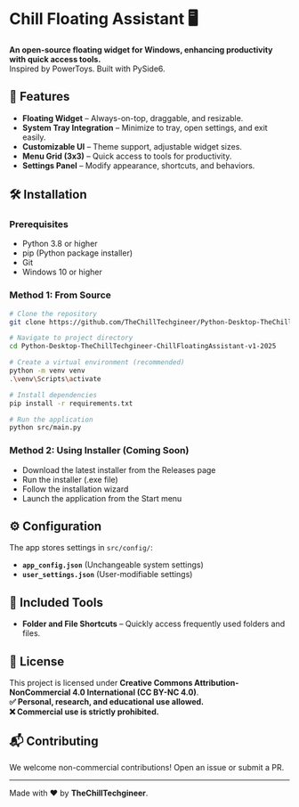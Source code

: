 # Chill Floating Assistant 🖥️

**An open-source floating widget for Windows, enhancing productivity with quick access tools.**  
Inspired by PowerToys. Built with PySide6.

## 🚀 Features
- **Floating Widget** – Always-on-top, draggable, and resizable.
- **System Tray Integration** – Minimize to tray, open settings, and exit easily.
- **Customizable UI** – Theme support, adjustable widget sizes.
- **Menu Grid (3x3)** – Quick access to tools for productivity.
- **Settings Panel** – Modify appearance, shortcuts, and behaviors.

## 🛠️ Installation

### Prerequisites
- Python 3.8 or higher
- pip (Python package installer)
- Git
- Windows 10 or higher

### Method 1: From Source
```bash
# Clone the repository
git clone https://github.com/TheChillTechgineer/Python-Desktop-TheChillTechgineer-ChillFloatingAssistant-v1-2025.git

# Navigate to project directory
cd Python-Desktop-TheChillTechgineer-ChillFloatingAssistant-v1-2025

# Create a virtual environment (recommended)
python -m venv venv
.\venv\Scripts\activate

# Install dependencies
pip install -r requirements.txt

# Run the application
python src/main.py
```

### Method 2: Using Installer (Coming Soon)
- Download the latest installer from the Releases page
- Run the installer (.exe file)
- Follow the installation wizard
- Launch the application from the Start menu

## ⚙️ Configuration
The app stores settings in `src/config/`:
- **`app_config.json`** (Unchangeable system settings)
- **`user_settings.json`** (User-modifiable settings)

## 🧰 Included Tools
- **Folder and File Shortcuts** – Quickly access frequently used folders and files.

## 🛑 License
This project is licensed under **Creative Commons Attribution-NonCommercial 4.0 International (CC BY-NC 4.0)**.  
**✅ Personal, research, and educational use allowed.**  
**❌ Commercial use is strictly prohibited.**

## 📬 Contributing
We welcome non-commercial contributions! Open an issue or submit a PR.

---
Made with ❤️ by **TheChillTechgineer**.
